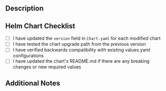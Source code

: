 ## Description
<!-- Provide a brief description of the changes in this PR -->

## Helm Chart Checklist

<!-- REQUIRED: Complete this checklist if you have modified any Helm charts -->

- [ ] I have updated the `version` field in `Chart.yaml` for each modified chart
- [ ] I have tested the chart upgrade path from the previous version
- [ ] I have verified backwards compatibility with existing values.yaml configurations
- [ ] I have updated the chart's README.md if there are any breaking changes or new required values

## Additional Notes

<!-- Any additional information that reviewers should know -->
